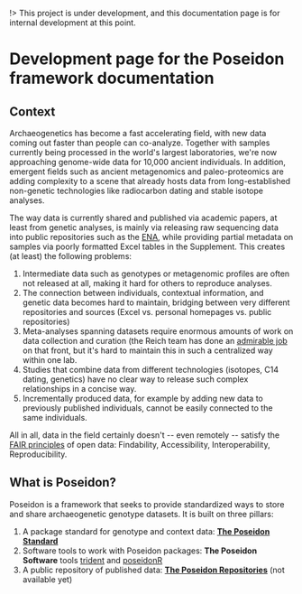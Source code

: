!> This project is under development, and this documentation page is for internal development at this point.

# Development page for the Poseidon framework documentation

## Context

Archaeogenetics has become a fast accelerating field, with new data coming out faster than people can co-analyze. Together with samples currently being processed in the world's largest laboratories, we're now approaching genome-wide data for 10,000 ancient individuals. In addition, emergent fields such as ancient metagenomics and paleo-proteomics are adding complexity to a scene that already hosts data from long-established non-genetic technologies like radiocarbon dating and stable isotope analyses.

The way data is currently shared and published via academic papers, at least from genetic analyses, is mainly via releasing raw sequencing data into public repositories such as the [ENA](https://www.ebi.ac.uk/ena), while providing partial metadata on samples via poorly formatted Excel tables in the Supplement. This creates (at least) the following problems:

1. Intermediate data such as genotypes or metagenomic profiles are often not released at all, making it hard for others to reproduce analyses. 
2. The connection between individuals, contextual information, and genetic data becomes hard to maintain, bridging between very different repositories and sources (Excel vs. personal homepages vs. public repositories)
4. Meta-analyses spanning datasets require enormous amounts of work on data collection and curation (the Reich team has done an [admirable job](https://reich.hms.harvard.edu/downloadable-genotypes-present-day-and-ancient-dna-data-compiled-published-papers) on that front, but it's hard to maintain this in such a centralized way within one lab.
5. Studies that combine data from different technologies (isotopes, C14 dating, genetics) have no clear way to release such complex relationships in a concise way.
6. Incrementally produced data, for example by adding new data to  previously published individuals, cannot be easily connected to the same individuals.

All in all, data in the field certainly doesn't -- even remotely -- satisfy the [FAIR principles](https://en.wikipedia.org/wiki/FAIR_data) of open data: Findability, Accessibility, Interoperability, Reproducibility.

## What is Poseidon?

Poseidon is a framework that seeks to provide standardized ways to store and share archaeogenetic genotype datasets. It is built on three pillars:

1. A package standard for genotype and context data: [**The Poseidon Standard**](standard)
2. Software tools to work with Poseidon packages: **The Poseidon Software** tools [trident](trident) and [poseidonR](poseidonR)
3. A public repository of published data: [**The Poseidon Repositories**](repos) (not available yet)
